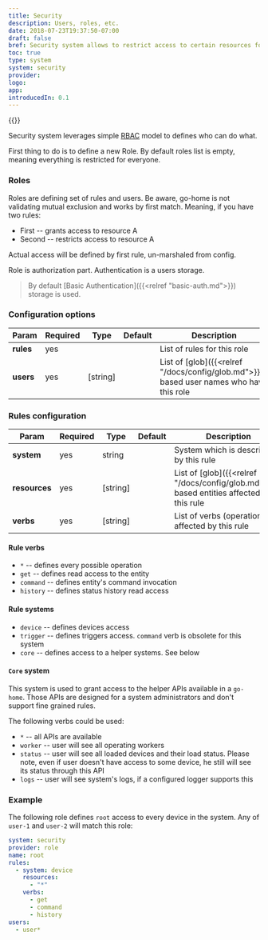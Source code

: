 ```yaml
---
title: Security
description: Users, roles, etc.
date: 2018-07-23T19:37:50-07:00
draft: false
bref: Security system allows to restrict access to certain resources for some users
toc: true
type: system
system: security
provider:
logo:
app:
introducedIn: 0.1
---
```

{{<provider>}}

Security system leverages simple
[RBAC](https://en.wikipedia.org/wiki/Role-based_access_control) model
to defines who can do what.

First thing to do is to define a new Role. By default roles list is empty,
meaning everything is restricted for everyone.

### Roles

Roles are defining set of rules and users. Be aware, go-home is not validating
mutual exclusion and works by first match. Meaning, if you have two rules:

* First -- grants access to resource A
* Second -- restricts access to resource A

Actual access will be defined by first rule, un-marshaled from config.

Role is authorization part. Authentication is a users storage.

> By default [Basic Authentication]({{<relref "basic-auth.md">}}) storage is used.

### Configuration options

| Param | Required | Type | Default | Description |
|-------|----------|------|---------|-------------|
| **rules** | yes ||| List of rules for this role |
| **users** | yes | [string] || List of [glob]({{<relref "/docs/config/glob.md">}})-based user names who have this role|

### Rules configuration

| Param | Required | Type | Default | Description |
|-------|----------|------|---------|-------------|
| **system** | yes | string || System which is described by this rule |
| **resources** | yes | [string] || List of [glob]({{<relref "/docs/config/glob.md">}})-based entities affected by this rule |
| **verbs** | yes | [string] || List of verbs (operations) affected by this rule|

#### Rule verbs

* `*` -- defines every possible operation
* `get` -- defines read access to the entity
* `command` -- defines entity's command invocation
* `history` -- defines status history read access

#### Rule systems

* `device` -- defines devices access
* `trigger` -- defines triggers access. `command` verb is obsolete for this system
* `core` -- defines access to a helper systems. See below

#### `Core` system

This system is used to grant access to the helper APIs available in a `go-home`.
Those APIs are designed for a system administrators and don't support
fine grained rules.

The following verbs could be used:

* `*` -- all APIs are available
* `worker` -- user will see all operating workers
* `status` -- user will see all loaded devices and their load status. Please note,
even if user doesn't have access to some device, he still will see its status
through this API
* `logs` -- user will see system's logs, if a configured logger supports this

### Example

The following role defines `root` access to every device in the system.
Any of `user-1` and `user-2` will match this role:

```yaml
system: security
provider: role
name: root
rules:
  - system: device
    resources:
      - "*"
    verbs:
      - get
      - command
      - history
users:
  - user*

```
